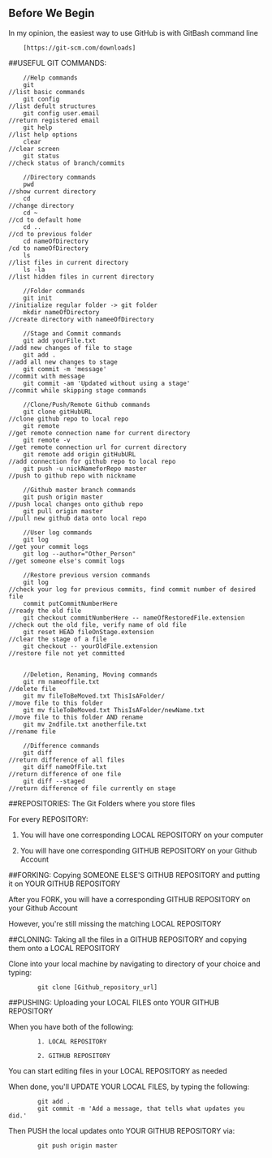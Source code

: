 ## Before We Begin 
In my opinion, the easiest way to use GitHub is with GitBash command line

		[https://git-scm.com/downloads]
		

##USEFUL GIT COMMANDS:

		//Help commands
		git																//list basic commands
		git config														//list defult structures 
		git config user.email											//return registered email
		git help														//list help options
		clear															//clear screen
		git status														//check status of branch/commits
		
		//Directory commands
		pwd																//show current directory
		cd																//change directory
		cd ~															//cd to default home
		cd ..															//cd to previous folder
		cd nameOfDirectory												/cd to nameOfDirectory
		ls																//list files in current directory
		ls -la															//list hidden files in current directory
		
		//Folder commands
		git init														//initialize regular folder -> git folder
		mkdir nameOfDirectory											//create directory with nameeOfDirectory

		//Stage and Commit commands
		git add yourFile.txt											//add new changes of file to stage
		git add .														//add all new changes to stage
		git commit -m 'message'											//commit with message
		git commit -am 'Updated without using a stage'					//commit while skipping stage commands
		
		//Clone/Push/Remote Github commands
		git clone gitHubURL												//clone github repo to local repo
		git remote														//get remote connection name for current directory
		git remote -v													//get remote connection url for current directory
		git remote add origin gitHubURL									//add connection for github repo to local repo
		git push -u nickNameforRepo master								//push to github repo with nickname
		
		//Github master branch commands
		git push origin master											//push local changes onto github repo
		git pull origin master											//pull new github data onto local repo
		
		//User log commands
		git log															//get your commit logs
		git log --author="Other_Person"									//get someone else's commit logs
		
		//Restore previous version commands
		git log															//check your log for previous commits, find commit number of desired file
		commit putCommitNumberHere										//ready the old file
		git checkout commitNumberHere -- nameOfRestoredFile.extension	//check out the old file, verify name of old file
		git reset HEAD fileOnStage.extension							//clear the stage of a file
		git checkout -- yourOldFile.extension							//restore file not yet committed
		
		
		//Deletion, Renaming, Moving commands
		git rm nameoffile.txt											//delete file
		git mv fileToBeMoved.txt ThisIsAFolder/							//move file to this folder
		git mv fileToBeMoved.txt ThisIsAFolder/newName.txt				//move file to this folder AND rename
		git mv 2ndfile.txt anotherfile.txt								//rename file
		
		//Difference commands
		git diff														//return difference of all files
		git diff nameOfFile.txt											//return difference of one file
		git diff --staged												//return difference of file currently on stage
		

##REPOSITORIES: The Git Folders where you store files

For every REPOSITORY:

1. You will have one corresponding LOCAL REPOSITORY on your computer

2. You will have one corresponding GITHUB REPOSITORY on your Github Account
	
##FORKING: Copying SOMEONE ELSE'S GITHUB REPOSITORY and putting it on YOUR GITHUB REPOSITORY 

After you FORK, you will have a corresponding GITHUB REPOSITORY on your Github Account

However, you're still missing the matching LOCAL REPOSITORY

##CLONING: Taking all the files in a GITHUB REPOSITORY and copying them onto a LOCAL REPOSITORY

Clone into your local machine by navigating to directory of your choice and typing:
			
			git clone [Github_repository_url]
		
##PUSHING: Uploading your LOCAL FILES onto YOUR GITHUB REPOSITORY

When you have both of the following:

			1. LOCAL REPOSITORY

			2. GITHUB REPOSITORY

You can start editing files in your LOCAL REPOSITORY as needed

When done, you'll UPDATE YOUR LOCAL FILES, by typing the following:
			
			git add .
			git commit -m 'Add a message, that tells what updates you did.'
	
Then PUSH the local updates onto YOUR GITHUB REPOSITORY via:
			
			git push origin master
